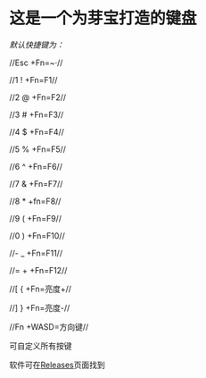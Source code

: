 # **这是一个为芽宝打造的键盘**
*默认快捷键为：*

//Esc +Fn=~·//

//1 ! +Fn=F1//

//2 @ +Fn=F2//

//3 # +Fn=F3//

//4 $ +Fn=F4//

//5 % +Fn=F5//

//6 ^ +Fn=F6//

//7 & +Fn=F7//

//8 * +fn=F8//

//9 ( +Fn=F9//
  
//0 ) +Fn=F10//

//- _  +Fn=F11//

//= + +Fn=F12//

//[ { +Fn=亮度+//

//] } +Fn=亮度-//

//Fn  +WASD=方向键//

可自定义所有按键

软件可在[Releases](https://github.com/OnionOfficial/MeiyaKeyboard/releases)页面找到


